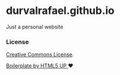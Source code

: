 # durvalrafael.github.io
Just a personal website

### License

[Creative Commons License](http://creativecommons.org/licenses/by/3.0/).

[Boilerplate by HTML5 UP  ](http://html5up.net/) :heart:

